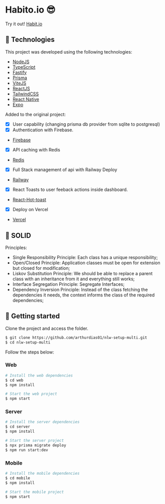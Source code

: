 # Habito.io 😎
Try it out! [Habit.io](https://habitsio.vercel.app/) 
## 🧪 Technologies

This project was developed using the following technologies:

- [NodeJS](https://nodejs.org/)
- [TypeScript](https://www.typescriptlang.org/)
- [Fastify](https://www.fastify.io/)
- [Prisma](https://www.prisma.io/)
- [ViteJS](https://vitejs.dev/)
- [ReactJS](https://reactjs.org/)
- [TailwindCSS](https://tailwindcss.com/)
- [React Native](https://reactnative.dev/)
- [Expo](https://expo.io/)

Added to the original project:
  - [x] User capability (changing prisma db provider from sqlite to postgresql)
  - [x] Authentication with Firebase.
  - [Firebase](https://firebase.google.com/)
  
  - [x] API caching with Redis
  - [Redis](https://redis.io/)
  
  - [x] Full Stack management of api with Railway Deploy
  - [Railway](https://railway.app/)
  
  - [x] React Toasts to user feeback actions inside dashboard.
  - [React-Hot-toast](https://react-hot-toast.com/)
   
  - [x] Deploy on Vercel
  - [Vercel](https://vercel.com/)

## 🧪 SOLID

Principles:

- Single Responsibility Principle: Each class has a unique responsibility;
- Open/Closed Principle: Application classes must be open for extension but closed for modification;
- Liskov Substitution Principle: We should be able to replace a parent class with an inheritance from it and everything still works;
- Interface Segregation Principle: Segregate Interfaces;
- Dependency Inversion Principle: Instead of the class fetching the dependencies it needs, the context informs the class of the required dependencies;

## 🚀 Getting started

Clone the project and access the folder.

```bash
$ git clone https://github.com/arthurdias01/nlw-setup-multi.git
$ cd nlw-setup-multi
```

Follow the steps below:

### Web

```bash
# Install the web dependencies
$ cd web
$ npm install

# Start the web project
$ npm start
```

### Server

```bash
# Install the server dependencies
$ cd server
$ npm install

# Start the server project
$ npx prisma migrate deploy
$ npm run start:dev
```

### Mobile

```bash
# Install the mobile dependencies
$ cd mobile
$ npm install

# Start the mobile project
$ npm start
```
